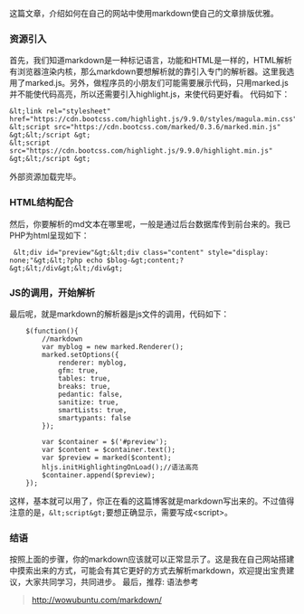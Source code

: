 这篇文章，介绍如何在自己的网站中使用markdown使自己的文章排版优雅。
### 资源引入
首先，我们知道markdown是一种标记语言，功能和HTML是一样的，HTML解析有浏览器渲染内核，那么markdown要想解析就的靠引入专门的解析器。这里我选用了marked.js。另外，做程序员的小朋友们可能需要展示代码，只用marked.js并不能使代码高亮，所以还需要引入highlight.js，来使代码更好看。
代码如下：
```
&lt;link rel="stylesheet" href="https://cdn.bootcss.com/highlight.js/9.9.0/styles/magula.min.css"&gt;
&lt;script src="https://cdn.bootcss.com/marked/0.3.6/marked.min.js" &gt;&lt;/script &gt;
&lt;script src="https://cdn.bootcss.com/highlight.js/9.9.0/highlight.min.js" &gt;&lt;/script &gt;

```
外部资源加载完毕。
### HTML结构配合
然后，你要解析的md文本在哪里呢，一般是通过后台数据库传到前台来的。我已PHP为html呈现如下：
```
 &lt;div id="preview"&gt;&lt;div class="content" style="display: none;"&gt;&lt;?php echo $blog-&gt;content;?&gt;&lt;/div&gt;&lt;/div&gt;
```
### JS的调用，开始解析
最后呢，就是markdown的解析器是js文件的调用，代码如下：
```
    $(function(){
        //markdown
        var myblog = new marked.Renderer();
        marked.setOptions({
            renderer: myblog,
            gfm: true,
            tables: true,
            breaks: true,
            pedantic: false,
            sanitize: true,
            smartLists: true,
            smartypants: false
        });

        var $container = $('#preview');
        var $content = $container.text();
        var $preview = marked($content);
        hljs.initHighlightingOnLoad();//语法高亮
        $container.append($preview);
    });
```
这样，基本就可以用了，你正在看的这篇博客就是markdown写出来的。不过值得注意的是，`&lt;script&gt;`要想正确显示，需要写成&lt;script&gt;。
### 结语
按照上面的步骤，你的markdown应该就可以正常显示了。这是我在自己网站搭建中摸索出来的方式，可能会有其它更好的方式去解析markdown，欢迎提出宝贵建议，大家共同学习，共同进步。
最后，推荐:
语法参考
> http://wowubuntu.com/markdown/
